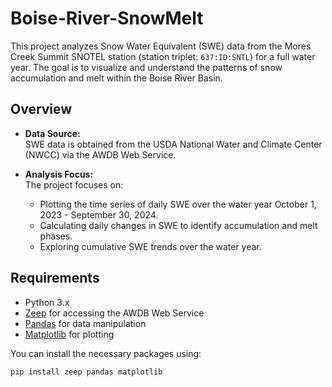 # Boise-River-SnowMelt

This project analyzes Snow Water Equivalent (SWE) data from the Mores Creek Summit SNOTEL station (station triplet: `637:ID:SNTL`) for a full water year. The goal is to visualize and understand the patterns of snow accumulation and melt within the Boise River Basin.

## Overview

- **Data Source:**  
  SWE data is obtained from the USDA National Water and Climate Center (NWCC) via the AWDB Web Service.
  
- **Analysis Focus:**  
  The project focuses on:
  - Plotting the time series of daily SWE over the water year October 1, 2023 - September 30, 2024.
  - Calculating daily changes in SWE to identify accumulation and melt phases.
  - Exploring cumulative SWE trends over the water year.

## Requirements

- Python 3.x
- [Zeep](https://docs.python-zeep.org/en/master/) for accessing the AWDB Web Service
- [Pandas](https://pandas.pydata.org/) for data manipulation
- [Matplotlib](https://matplotlib.org/) for plotting

You can install the necessary packages using:

```bash
pip install zeep pandas matplotlib
